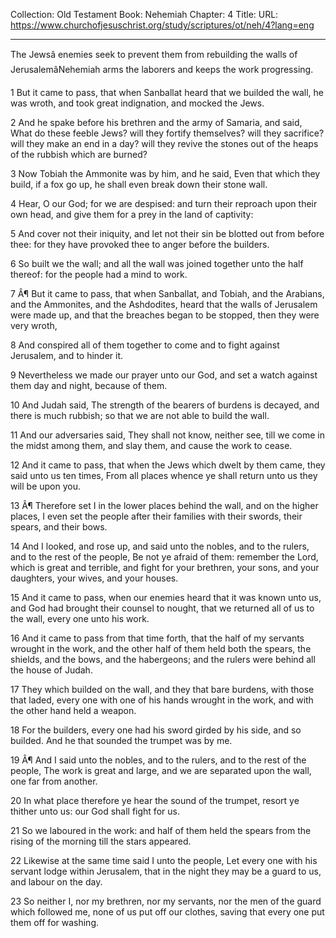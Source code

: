 Collection: Old Testament
Book: Nehemiah
Chapter: 4
Title: 
URL: https://www.churchofjesuschrist.org/study/scriptures/ot/neh/4?lang=eng

---

The Jewsâ enemies seek to prevent them from rebuilding the walls of JerusalemâNehemiah arms the laborers and keeps the work progressing.

1 But it came to pass, that when Sanballat heard that we builded the wall, he was wroth, and took great indignation, and mocked the Jews.

2 And he spake before his brethren and the army of Samaria, and said, What do these feeble Jews? will they fortify themselves? will they sacrifice? will they make an end in a day? will they revive the stones out of the heaps of the rubbish which are burned?

3 Now Tobiah the Ammonite was by him, and he said, Even that which they build, if a fox go up, he shall even break down their stone wall.

4 Hear, O our God; for we are despised: and turn their reproach upon their own head, and give them for a prey in the land of captivity:

5 And cover not their iniquity, and let not their sin be blotted out from before thee: for they have provoked thee to anger before the builders.

6 So built we the wall; and all the wall was joined together unto the half thereof: for the people had a mind to work.

7 Â¶ But it came to pass, that when Sanballat, and Tobiah, and the Arabians, and the Ammonites, and the Ashdodites, heard that the walls of Jerusalem were made up, and that the breaches began to be stopped, then they were very wroth,

8 And conspired all of them together to come and to fight against Jerusalem, and to hinder it.

9 Nevertheless we made our prayer unto our God, and set a watch against them day and night, because of them.

10 And Judah said, The strength of the bearers of burdens is decayed, and there is much rubbish; so that we are not able to build the wall.

11 And our adversaries said, They shall not know, neither see, till we come in the midst among them, and slay them, and cause the work to cease.

12 And it came to pass, that when the Jews which dwelt by them came, they said unto us ten times, From all places whence ye shall return unto us they will be upon you.

13 Â¶ Therefore set I in the lower places behind the wall, and on the higher places, I even set the people after their families with their swords, their spears, and their bows.

14 And I looked, and rose up, and said unto the nobles, and to the rulers, and to the rest of the people, Be not ye afraid of them: remember the Lord, which is great and terrible, and fight for your brethren, your sons, and your daughters, your wives, and your houses.

15 And it came to pass, when our enemies heard that it was known unto us, and God had brought their counsel to nought, that we returned all of us to the wall, every one unto his work.

16 And it came to pass from that time forth, that the half of my servants wrought in the work, and the other half of them held both the spears, the shields, and the bows, and the habergeons; and the rulers were behind all the house of Judah.

17 They which builded on the wall, and they that bare burdens, with those that laded, every one with one of his hands wrought in the work, and with the other hand held a weapon.

18 For the builders, every one had his sword girded by his side, and so builded. And he that sounded the trumpet was by me.

19 Â¶ And I said unto the nobles, and to the rulers, and to the rest of the people, The work is great and large, and we are separated upon the wall, one far from another.

20 In what place therefore ye hear the sound of the trumpet, resort ye thither unto us: our God shall fight for us.

21 So we laboured in the work: and half of them held the spears from the rising of the morning till the stars appeared.

22 Likewise at the same time said I unto the people, Let every one with his servant lodge within Jerusalem, that in the night they may be a guard to us, and labour on the day.

23 So neither I, nor my brethren, nor my servants, nor the men of the guard which followed me, none of us put off our clothes, saving that every one put them off for washing.
